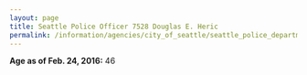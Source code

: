 ```yaml
---
layout: page
title: Seattle Police Officer 7528 Douglas E. Heric
permalink: /information/agencies/city_of_seattle/seattle_police_department/copbook/7528/
---
```


**Age as of Feb. 24, 2016:** 46
